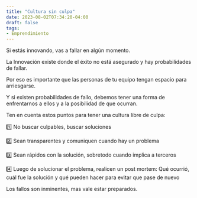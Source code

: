 ```yaml
---
title: "Cultura sin culpa"
date: 2023-08-02T07:34:20-04:00
draft: false
tags:
- Emprendimiento
---
```

Si estás innovando, vas a fallar en algún momento.

La Innovación existe donde el éxito no está asegurado y hay probabilidades de fallar.

Por eso es importante que las personas de tu equipo tengan espacio para arriesgarse.

Y si existen probabilidades de fallo, debemos tener una forma de enfrentarnos a ellos y a la posibilidad de que ocurran.

Ten en cuenta estos puntos para tener una cultura libre de culpa:

1️⃣ No buscar culpables, buscar soluciones

2️⃣ Sean transparentes y comuniquen cuando hay un problema

3️⃣ Sean rápidos con la solución, sobretodo cuando implica a terceros

4️⃣ Luego de solucionar el problema, realicen un post mortem: Qué ocurrió, cuál fue la solución y qué pueden hacer para evitar que pase de nuevo

Los fallos son inminentes, mas vale estar preparados.


